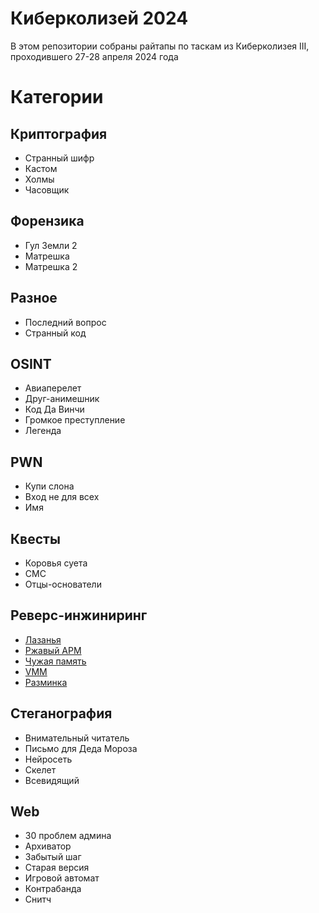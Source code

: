 # Киберколизей 2024

В этом репозитории собраны райтапы по таскам из Киберколизея III, проходившего 27-28 апреля 2024 года

# Категории

## Криптография

- Странный шифр
- Кастом
- Холмы
- Часовщик

## Форензика

- Гул Земли 2
- Матрешка
- Матрешка 2

## Разное

- Последний вопрос
- Странный код

## OSINT

- Авиаперелет
- Друг-анимешник
- Код Да Винчи
- Громкое преступление
- Легенда

## PWN

- Купи слона
- Вход не для всех
- Имя

## Квесты

- Коровья суета
- СМС
- Отцы-основатели

## Реверс-инжиниринг

- [Лазанья](categories/reverse/lasagna/writeup.md)
- [Ржавый АРМ](categories/reverse/rust_arm/writeup.md)
- [Чужая память](categories/reverse/someone_else_memory/writeup.md)
- [VMM](categories/reverse/vmm/writeup.md)
- [Разминка](categories/reverse/warmup/writeup.md)

## Стеганография

- Внимательный читатель
- Письмо для Деда Мороза
- Нейросеть
- Скелет
- Всевидящий

## Web

- 30 проблем админа
- Архиватор
- Забытый шаг
- Старая версия
- Игровой автомат
- Контрабанда
- Снитч
